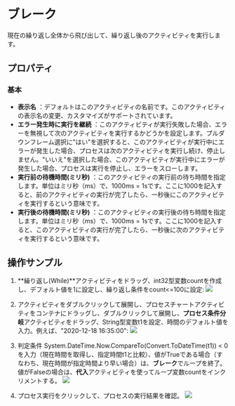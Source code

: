 # ブレーク

現在の繰り返し全体から飛び出して、繰り返し後のアクティビティを実行します。

## プロパティ
### 基本

- **表示名** ：デフォルトはこのアクティビティの名前です。このアクティビティの表示名の変更、カスタマイズがサポートされています。
- **エラー発生時に実行を継続** ：このアクティビティが実行失敗した場合、エラーを無視して次のアクティビティを実行するかどうかを設定します。プルダウンフレーム選択に"はい"を選択すると、このアクティビティが実行中にエラーが発生した場合、プロセスは次のアクティビティを実行し続け、停止しません。"いいえ"を選択した場合、このアクティビティが実行中にエラーが発生した場合、プロセスは実行を停止し、エラーをスローします。
- **実行前の待機時間(ミリ秒)** ：このアクティビティの実行前の待ち時間を指定します。単位はミリ秒（ms）で、1000ms = 1sです。ここに1000を記入すると、前のアクティビティの実行が完了したら、一秒後にこのアクティビティを実行するという意味です。
- **実行後の待機時間(ミリ秒)** ：このアクティビティの実行後の待ち時間を指定します。単位はミリ秒（ms）で、1000ms = 1sです。ここに1000を記入すると、このアクティビティの実行が完了したら、一秒後に次のアクティビティを実行するという意味です。

## 操作サンプル
1. **繰り返し(While)**アクティビティをドラッグ、int32型変数countを作成し、デフォルト値を1に設定し、繰り返し条件をcount<=100に設定:
![](https://docimages.blob.core.chinacloudapi.cn/images/Activities/While-1.png)

2. アクティビティをダブルクリックして展開し、プロセスチャートアクティビティをコンテナにドラッグし、ダブルクリックして展開し、**プロセス条件分岐**アクティビティをドラッグ、String型変数t1を設定、時間のデフォルト値を入力。例えば、"2020-12-18 16:35:00":
![](https://docimages.blob.core.chinacloudapi.cn/images/Activities/break-0.png)

3. 判定条件 System.DateTime.Now.CompareTo(Convert.ToDateTime(t1)) < 0 を入力（現在時間を取得し、指定時間t1と比較）、値がTrueである場合（すなわち、現在時間が指定時間より早い場合）は、**ブレーク**でループを終了。値がFalseの場合は、**代入**アクティビティを使ってループ変数countをインクリメントする。
![](https://docimages.blob.core.chinacloudapi.cn/images/Activities/break-2.png)

4. プロセス実行をクリックして、プロセスの実行結果を確認。
![](https://docimages.blob.core.chinacloudapi.cn/images/Activities/break-1.png)